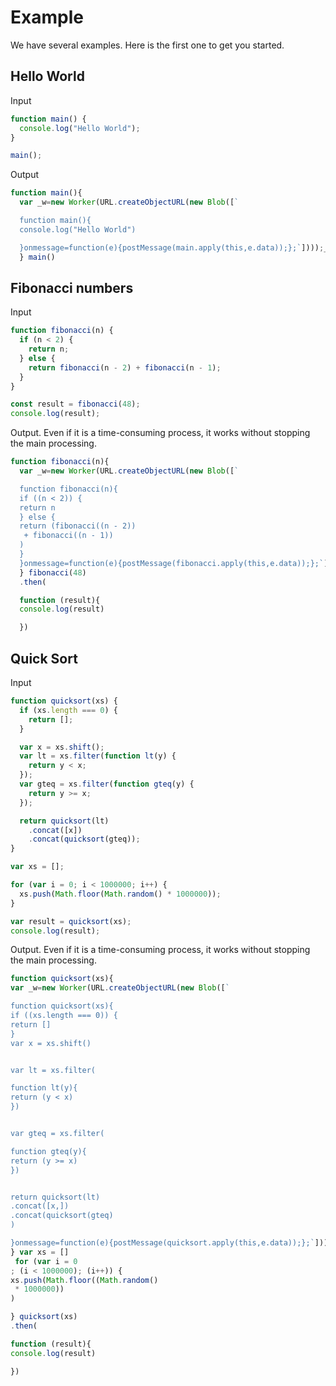 # Example

We have several examples. Here is the first one to get you started.

## Hello World

Input

```javascript
function main() {
  console.log("Hello World");
}

main();
```

Output

```javascript
function main(){
  var _w=new Worker(URL.createObjectURL(new Blob([`

  function main(){
  console.log("Hello World")

  }onmessage=function(e){postMessage(main.apply(this,e.data));};`])));_w.postMessage([]);return new Promise(r=>{_w.onmessage=function(e){r(e.data);_w.terminate();};});
  } main()
```

## Fibonacci numbers

Input

```javascript
function fibonacci(n) {
  if (n < 2) {
    return n;
  } else {
    return fibonacci(n - 2) + fibonacci(n - 1);
  }
}

const result = fibonacci(48);
console.log(result);
```

Output. Even if it is a time-consuming process, it works without stopping the main processing.

```javascript
function fibonacci(n){
  var _w=new Worker(URL.createObjectURL(new Blob([`

  function fibonacci(n){
  if ((n < 2)) {
  return n
  } else {
  return (fibonacci((n - 2))
   + fibonacci((n - 1))
  )
  }
  }onmessage=function(e){postMessage(fibonacci.apply(this,e.data));};`])));_w.postMessage([n,]);return new Promise(r=>{_w.onmessage=function(e){r(e.data);_w.terminate();};});
  } fibonacci(48)
  .then(

  function (result){
  console.log(result)

  })
```

## Quick Sort

Input

```javascript
function quicksort(xs) {
  if (xs.length === 0) {
    return [];
  }

  var x = xs.shift();
  var lt = xs.filter(function lt(y) {
    return y < x;
  });
  var gteq = xs.filter(function gteq(y) {
    return y >= x;
  });

  return quicksort(lt)
    .concat([x])
    .concat(quicksort(gteq));
}

var xs = [];

for (var i = 0; i < 1000000; i++) {
  xs.push(Math.floor(Math.random() * 1000000));
}

var result = quicksort(xs);
console.log(result);
```

Output. Even if it is a time-consuming process, it works without stopping the main processing.

```javascript
function quicksort(xs){
var _w=new Worker(URL.createObjectURL(new Blob([`

function quicksort(xs){
if ((xs.length === 0)) {
return []
}
var x = xs.shift()


var lt = xs.filter(

function lt(y){
return (y < x)
})


var gteq = xs.filter(

function gteq(y){
return (y >= x)
})


return quicksort(lt)
.concat([x,])
.concat(quicksort(gteq)
)

}onmessage=function(e){postMessage(quicksort.apply(this,e.data));};`])));_w.postMessage([xs,]);return new Promise(r=>{_w.onmessage=function(e){r(e.data);_w.terminate();};});
} var xs = []
 for (var i = 0
; (i < 1000000); (i++)) {
xs.push(Math.floor((Math.random()
 * 1000000))
)

} quicksort(xs)
.then(

function (result){
console.log(result)

})
```
